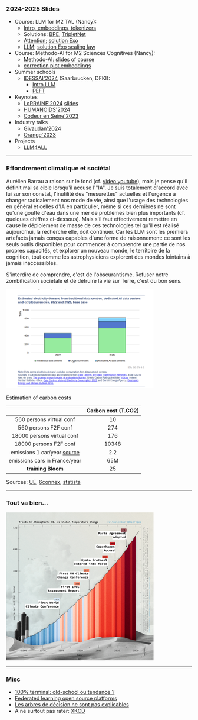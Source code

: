 
### 2024-2025 Slides

- Course: LLM for M2 TAL (Nancy):
    - [Intro, embeddings, tokenizers](https://olki.loria.fr/cerisara/lexres/2024intro.html)
    - Solutions: [BPE](https://olki.loria.fr/cerisara/lexres/bpe.py), [TripletNet](https://olki.loria.fr/cerisara/lexres/triplet.py)
    - [Attention](https://olki.loria.fr/cerisara/lexres/2024att.html); [solution Exo](https://olki.loria.fr/cerisara/lexres/selfatt.py)
    - [LLM](https://olki.loria.fr/cerisara/lexres/2024llm.html); [solution Exo scaling law](https://olki.loria.fr/cerisara/lexres/scale.py)
- Course: Methodo-AI for M2 Sciences Cognitives (Nancy):
    - [Methodo-AI: slides of course](https://olki.loria.fr/cerisara/lexres/2024methodoIntro.html)
    - [correction plot embeddings](https://olki.loria.fr/cerisara/lexres/sbert.py)
- Summer schools
    - [IDESSAI'2024](https://idessai.eu/) (Saarbrucken, DFKI):
        - [Intro LLM](https://olki.loria.fr/cerisara/talks/2024llmintro.html)
        - [PEFT](https://olki.loria.fr/cerisara/talks/2024peft.html)
- Keynotes
    - [LoRRAINE'2024](https://cran-simul.github.io/workshop-lorainne-2024) [slides](https://olki.loria.fr/cerisara/talks/sparse24.html)
    - [HUMANOIDS'2024](https://olki.loria.fr/cerisara/talks/2024humanoids.html)
    - [Codeur en Seine'2023](https://olki.loria.fr/cerisara/talks/2023cslides.html)
- Industry talks
    - [Givaudan'2024](https://olki.loria.fr/cerisara/synalp/2024slides24.html)
    - [Orange'2023](https://olki.loria.fr/cerisara/talks/2023orange.html)
- Projects
    - [LLM4ALL](https://olki.loria.fr/cerisara/mines/2023wp0.html)

-------------

### Effondrement climatique et sociétal

Aurélien Barrau a raison sur le fond (cf. [video youtube](https://www.youtube.com/watch?v=XNtucQbEEls)),
mais je pense qu'il définit mal sa cible lorsqu'il accuse l'"IA".
Je suis totalement d'accord avec lui sur son constat, l'inutilité des "mesurettes" actuelles et l'urgence à changer
radicalement nos mode de vie, ainsi que l'usage des technologies en général et celles d'IA en particulier, même si
ces dernières ne sont qu'une goutte d'eau dans une mer de problèmes bien plus importants (cf. quelques chiffres ci-dessous).
Mais s'il faut effectivement remettre en cause le déploiement de masse de ces technologies tel qu'il est réalisé aujourd'hui, la recherche elle, doit continuer.
Car les LLM sont les premiers artefacts jamais conçus capables d'une forme de raisonnement:
ce sont les seuls outils disponibles pour commencer à comprendre une partie de nos propres capacités, et explorer un
nouveau monde, le territoire de la cognition, tout comme les astrophysiciens explorent des mondes lointains à jamais
inaccessibles.

S'interdire de comprendre, c'est de l'obscurantisme.
Refuser notre zombification sociétale et de détruire la vie sur Terre, c'est du bon sens.


<img src="img/elec.png" width="400"/>

Estimation of carbon costs 

|   | Carbon cost (T.CO2) |
|:-:|:-------------------:|
| 560 persons virtual conf | 10 |
| 560 persons F2F conf | 274 |
| 18000 persons virtual conf | 176 |
| 18000 persons F2F conf | 10348 |
| emissions 1 car/year [source](https://www.hellocarbo.com/blog/calculer/empreinte-carbone-voiture/) | 2.2 |
| emissions cars in France/year | 65M |
| **training Bloom** | 25 |

Sources: [UE](https://www.europarl.europa.eu/topics/fr/article/20190313STO31218/emissions-de-co2-des-voitures-faits-et-chiffres-infographie),
[6connex](https://www.6connex.com/sustainability/),
[statista](https://fr.statista.com/statistiques/1422808/emissions-voiture-essence-diesel-france/)

-------------

### Tout va bien...

<img src="img/co2.png" width="400"/>

-------------

### Misc

- [100% terminal: old-school ou tendance ?](nogui.html)
- [Federated learning open source platforms](fedDL.html)
- [Les arbres de décision ne sont pas explicables](xai.html)
- A ne surtout pas rater: [XKCD](https://xkcd.com/)

